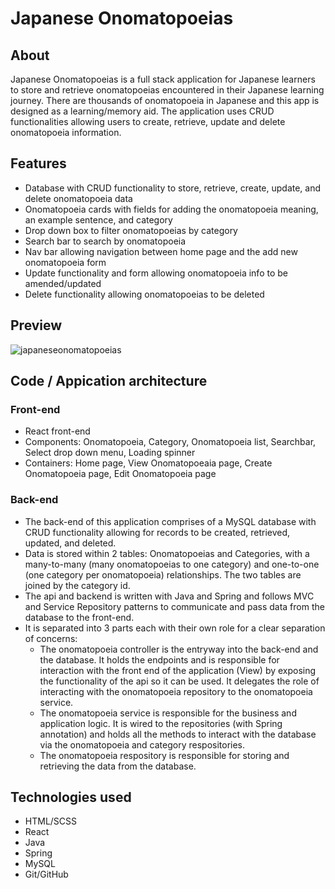 # Japanese Onomatopoeias

## About

Japanese Onomatopoeias is a full stack application for Japanese learners to store and retrieve onomatopoeias encountered in their Japanese learning journey. There are thousands of onomatopoeia in Japanese and this app is designed as a learning/memory aid. The application uses CRUD functionalities allowing users to create, retrieve, update and delete onomatopoeia information.

## Features

- Database with CRUD functionality to store, retrieve, create, update, and delete onomatopoeia data
- Onomatopoeia cards with fields for adding the onomatopoeia meaning, an example sentence, and category
- Drop down box to filter onomatopoeias by category
- Search bar to search by onomatopoeia
- Nav bar allowing navigation between home page and the add new onomatopoeia form
- Update functionality and form allowing onomatopoeia info to be amended/updated
- Delete functionality allowing onomatopoeias to be deleted

## Preview

![japaneseonomatopoeias](/japaneseonomatopoeias.png "image of japanese onomatopoeia fullstack app")

## Code / Appication architecture

### Front-end

- React front-end
- Components: Onomatopoeia, Category, Onomatopoeia list, Searchbar, Select drop down menu, Loading spinner
- Containers: Home page, View Onomatopoeaia page, Create Onomatopoeia page, Edit Onomatopoeia page

### Back-end

- The back-end of this application comprises of a MySQL database with CRUD functionality allowing for records to be created, retrieved, updated, and deleted.
- Data is stored within 2 tables: Onomatopoeias and Categories, with a many-to-many (many onomatopoeias to one category) and one-to-one (one category per onomatopoeia) relationships. The two tables are joined by the category id.
- The api and backend is written with Java and Spring and follows MVC and Service Repository patterns to communicate and pass data from the database to the front-end.
- It is separated into 3 parts each with their own role for a clear separation of concerns:
  - The onomatopoeia controller is the entryway into the back-end and the database. It holds the endpoints and is responsible for interaction with the front end of the application (View) by exposing the functionality of the api so it can be used. It delegates the role of interacting with the onomatopoeia repository to the onomatopoeia service.
  - The onomatopoeia service is responsible for the business and application logic. It is wired to the repositories (with Spring annotation) and holds all the methods to interact with the database via the onomatopoeia and category respositories.
  - The onomatopoeia respository is responsible for storing and retrieving the data from the database.

## Technologies used

- HTML/SCSS
- React
- Java
- Spring
- MySQL
- Git/GitHub
